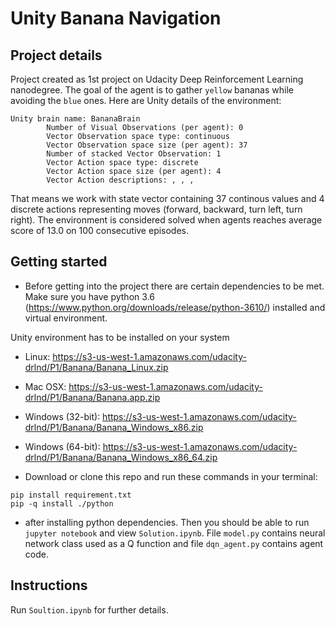 # Unity Banana Navigation



## Project details

Project created as 1st project on Udacity Deep Reinforcement Learning nanodegree. The goal of the agent is to gather `yellow` bananas while avoiding the `blue` ones. Here are Unity details of the environment:

```
Unity brain name: BananaBrain
        Number of Visual Observations (per agent): 0
        Vector Observation space type: continuous
        Vector Observation space size (per agent): 37
        Number of stacked Vector Observation: 1
        Vector Action space type: discrete
        Vector Action space size (per agent): 4
        Vector Action descriptions: , , , 
```

That means we work with state vector containing 37 continous values and 4 discrete actions representing moves (forward, backward, turn left, turn right). The environment is considered solved when agents reaches average score of 13.0 on 100 consecutive episodes.

## Getting started

- Before getting into the project there are certain dependencies to be met. Make sure you have python 3.6 (https://www.python.org/downloads/release/python-3610/) installed and virtual environment.

Unity environment has to be installed on your system 

  - Linux: https://s3-us-west-1.amazonaws.com/udacity-drlnd/P1/Banana/Banana_Linux.zip

  - Mac OSX: https://s3-us-west-1.amazonaws.com/udacity-drlnd/P1/Banana/Banana.app.zip

  - Windows (32-bit): https://s3-us-west-1.amazonaws.com/udacity-drlnd/P1/Banana/Banana_Windows_x86.zip

  - Windows (64-bit): https://s3-us-west-1.amazonaws.com/udacity-drlnd/P1/Banana/Banana_Windows_x86_64.zip 

- Download or clone this repo and run these commands in your terminal:

```
pip install requirement.txt
pip -q install ./python

```

- after installing python dependencies. Then you should be able to run `jupyter notebook` and view `Solution.ipynb`. File `model.py` contains neural network class used as a Q function and file `dqn_agent.py` contains agent code.

## Instructions

Run `Soultion.ipynb` for further details.

